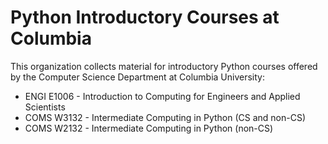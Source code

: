 # Python Introductory Courses at Columbia

This organization collects material for introductory Python courses offered
by the Computer Science Department at Columbia University:

  * ENGI E1006 - Introduction to Computing for Engineers and Applied Scientists
  * COMS W3132 - Intermediate Computing in Python (CS and non-CS)
  * COMS W2132 - Intermediate Computing in Python (non-CS)
